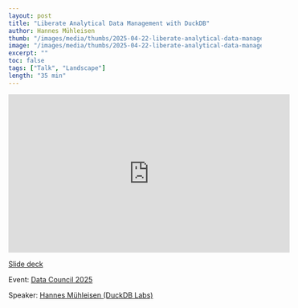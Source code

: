 ```yaml
---
layout: post
title: "Liberate Analytical Data Management with DuckDB"
author: Hannes Mühleisen
thumb: "/images/media/thumbs/2025-04-22-liberate-analytical-data-management-with-duckdb.png"
image: "/images/media/thumbs/2025-04-22-liberate-analytical-data-management-with-duckdb.png"
excerpt: ""
toc: false
tags: ["Talk", "Landscape"]
length: "35 min"
---
```


<div class="video-container">
<iframe width="560" height="315" src="https://www.youtube-nocookie.com/embed/o53onmgnQDU?si=7nUCLymvtVwG51nc" title="YouTube video player" frameborder="0" allow="accelerometer; autoplay; clipboard-write; encrypted-media; gyroscope; picture-in-picture; web-share" referrerpolicy="strict-origin-when-cross-origin" allowfullscreen></iframe>
</div>

[Slide deck](https://blobs.duckdb.org/slides/data-council-2025-liberate-analytical-data-management-with-duckdb.pdf)

Event: [Data Council 2025](https://www.datacouncil.ai/bay-2025)

Speaker: [Hannes Mühleisen (DuckDB Labs)](https://hannes.muehleisen.org/)
